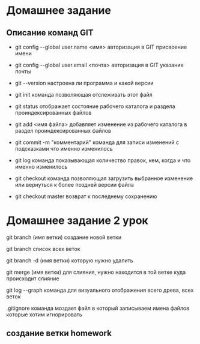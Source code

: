 # Домашнее задание

## Описание команд GIT

* git config --global user.name <имя> авторизация в GIT присвоение имени

* git config --global user.email <почта> авторизация в GIT указание почты

* git --version настроена ли программа и какой версии

* git init команда позволяющая отслеживать этот файл

* git status отображает состояние рабочего каталога и раздела проиндексированных файлов
* git add <имя файла> добавляет изменение из рабочего каталога в раздел проиндексированных файлов
* git commit -m "комментарий" команда для записи изменений с подсказками что именно изменилось
* git log команда показывающая количество правок, кем, когда и что именно изменилось
* git checkout команда позволяющая загрузить выбранное изменение или вернуться к более поздней версии файла
* git checkout master возврат к последнему сохранению

# Домашнее задание 2 урок

git branch (имя ветки) создание новой ветки

git branch список всех веток

git branch -d (имя ветки) которую нужно удалить

git merge (имя ветки) для слияния, нужно находится в той ветке куда происходит слияние

git log --graph команда для визуального отображения всего древа, всех веток

.gitignore команда моздает файл в который записываем имена файлов которые хотим игнорировать

## создание ветки homework

